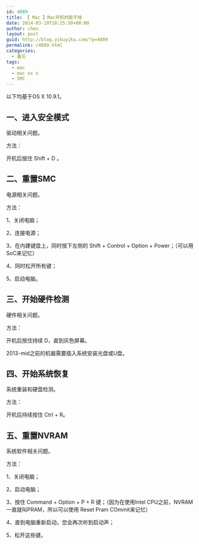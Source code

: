 ```yaml
---
id: 4089
title: 【 Mac 】Mac开机时能干啥
date: 2014-03-10T18:25:50+00:00
author: chen
layout: post
guid: http://blog.yikuyiku.com/?p=4089
permalink: /4089.html
categories:
  - 备忘
tags:
  - mac
  - mac os x
  - SMC
---
```

以下均基于OS X 10.9.1。

## 一、进入安全模式

驱动相关问题。

方法：
  
开机后按住 Shift + D 。

## 二、重置SMC

电源相关问题。

方法：
  
1、关闭电脑；
  
2、连接电源；
  
3、在内建键盘上，同时按下左侧的 Shift + Control + Option + Power；（可以用SoC来记忆）
  
4、同时松开所有键；
  
5、启动电脑。

## 三、开始硬件检测

硬件相关问题。

方法：
  
开机后按住持续 D，直到灰色屏幕。
  
2013-mid之前的机器需要插入系统安装光盘或U盘。

## 四、开始系统恢复

系统重装和硬盘检测。

方法：
  
开机后持续按住 Ctrl + R。

## 五、重置NVRAM

系统软件相关问题。

方法：
  
1、关闭电脑；
  
2、启动电脑；
  
3、按住 Command + Option + P + R 键；（因为在使用Intel CPU之前，NVRAM一直就叫PRAM，所以可以使用 Reset Pram COmmit来记忆）
  
4、直到电脑重新启动，您会再次听到启动声；
  
5、松开这些键。